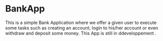 # BankApp
This is a simple Bank Application where we offer a given user to execute some tasks such as creating an account, login to his/her account or even withdraw and deposit some money.
This App is still in ddeveloppement .
